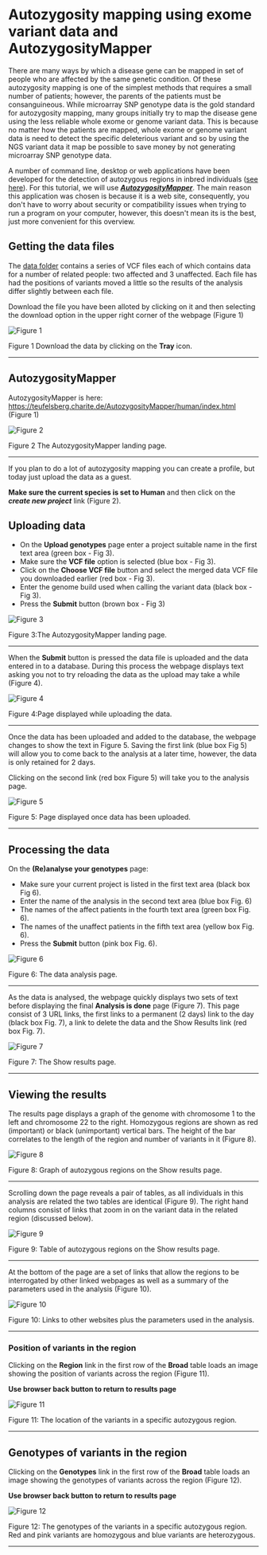 # Autozygosity mapping using exome variant data and AutozygosityMapper

There are many ways by which a disease gene can be mapped in set of people who are affected by the same genetic condition. Of these autozygosity mapping is one of the simplest methods that requires a small number of patients; however, the parents of the patients must be consanguineous. While microarray SNP genotype data is the gold standard for autozygosity mapping, many groups initially try to map the disease gene using the less reliable whole exome or genome variant data. This is because no matter how the patients are mapped, whole exome or genome variant data is need to detect the specific deleterious variant and so by using the NGS variant data it map be possible to save money by not generating microarray SNP genotype data.

A number of command line, desktop or web applications have been developed for the detection of autozygous regions in inbred individuals ([see here](OtherPrograms.md)). For this tutorial, we will use [___AutozygosityMapper___](https://teufelsberg.charite.de/AutozygosityMapper/human/index.html). The main reason this application was chosen is because it is a web site, consequently, you don't have to worry about security or compatibility issues when trying to run a program on your computer, however, this doesn't mean its is the best, just more convenient for this overview. 

## Getting the data files

The [data folder](data/) contains a series of VCF files each of which contains data for a number of related people: two affected and 3 unaffected. Each file has had the positions of variants moved a little so the results of the analysis differ slightly between each file. 

Download the file you have been alloted by clicking on it and then selecting the download option in the upper right corner of the webpage (Figure 1)


![Figure 1](images/figure1.jpg)

Figure 1 Download the data by clicking on the __Tray__ icon.

<hr />

## AutozygosityMapper

AutozygosityMapper is here: https://teufelsberg.charite.de/AutozygosityMapper/human/index.html (Figure 1)

![Figure 2](images/figure2.jpg)

Figure 2 The AutozygosityMapper landing page.

<hr />

If you plan to do a lot of autozygosity mapping you can create a profile, but today just upload the data as a guest.

<b>Make sure the current species is set to Human</b> and then click on the ___create new project___ link (Figure 2).


## Uploading data

 - On the __Upload genotypes__ page enter a project suitable name in the first text area (green box - Fig 3).
 - Make sure the __VCF file__ option is selected (blue box - Fig 3).
 - Click on the __Choose VCF file__ button and select the merged data VCF file you downloaded earlier (red box - Fig 3).
 - Enter the genome build used when calling the variant data (black box - Fig 3).
- Press the __Submit__ button  (brown box - Fig 3)  

![Figure 3](images/figure3.jpg)

Figure 3:The AutozygosityMapper landing page.

<hr />

When the __Submit__ button is pressed the data file is uploaded and the data entered in to a database. During this process the webpage displays text asking you not to try reloading the data as the upload may take a while (Figure 4).

![Figure 4](images/figure4.jpg)

Figure 4:Page displayed while uploading the data.

<hr />

Once the data has been uploaded and added to the database, the webpage changes to show the text in Figure 5. Saving the first link (blue box Fig 5) will allow you to come back to the analysis at a later time, however, the data is only retained for 2 days.

Clicking on the second link (red box Figure 5) will take you to the analysis page.

![Figure 5](images/figure5.jpg)

Figure 5: Page displayed once data has been uploaded.

<hr />

## Processing the data

On the __(Re)analyse your genotypes__ page:  

- Make sure your current project is listed in the first text area (black box Fig 6).
- Enter the name of the analysis in the second text area (blue box Fig. 6)
- The names of the affect patients in the fourth text area (green box Fig. 6).
- The names of the unaffect patients in the fifth text area (yellow box Fig. 6).
- Press the __Submit__ button (pink box Fig. 6).

![Figure 6](images/figure6.jpg)


Figure 6: The data analysis page.

<hr />

As the data is analysed, the webpage quickly displays two sets of text before displaying the final __Analysis is done__ page (Figure 7). This page consist of 3 URL links, the first links to a permanent (2 days) link to the day (black box Fig. 7), a link to delete the data and the Show Results link (red box Fig. 7).

![Figure 7](images/figure7.jpg)


Figure 7: The Show results page.

<hr />

## Viewing the results

The results page displays a graph of the genome with chromosome 1 to the left and chromosome 22 to the right. Homozygous regions are shown as red (important) or black (unimportant) vertical bars. The height of the bar correlates to the length of the region and number of variants in it (Figure 8). 

![Figure 8](images/figure8.jpg)


Figure 8: Graph of autozygous regions on the Show results page.

<hr />

Scrolling down the page reveals a pair of tables, as all individuals in this analysis are related the two tables are identical (Figure 9). The right hand columns consist of links that zoom in on the variant data in the related region (discussed below).

![Figure 9](images/figure9.jpg)


Figure 9: Table of autozygous regions on the Show results page.

<hr />

At the bottom of the page are a set of links that allow the regions to be interrogated by other linked webpages as well as a summary of the parameters used in the analysis (Figure 10).

![Figure 10](images/figure10.jpg)


Figure 10: Links to other websites plus the parameters used in the analysis.

<hr />

### Position of variants in the region

Clicking on the __Region__ link in the first row of the __Broad__ table loads an image showing the position of variants across the region (Figure 11).

<b>Use browser back button to return to results page</b>


![Figure 11](images/figure11.jpg)


Figure 11: The location of the variants in a specific autozygous region.

<hr />

## Genotypes of variants in the region

Clicking on the __Genotypes__ link in the first row of the __Broad__ table loads an image showing the genotypes of variants across the region (Figure 12).

<b>Use browser back button to return to results page</b>

![Figure 12](images/figure12.jpg)


Figure 12: The genotypes of the variants in a specific autozygous region. Red and pink variants are homozygous and blue variants are heterozygous.

<hr />


